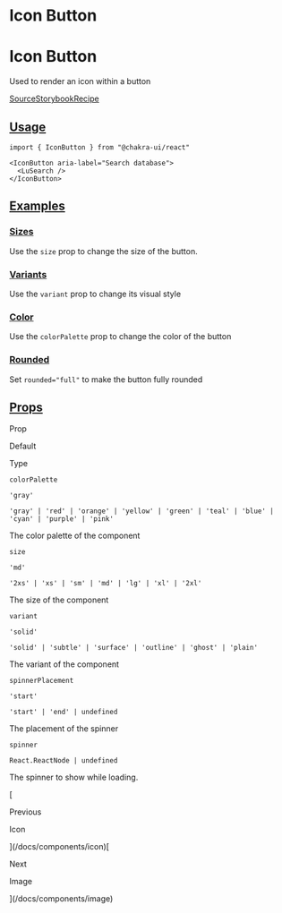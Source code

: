 # Icon Button

Icon Button
===========

Used to render an icon within a button

[Source](https://github.com/chakra-ui/chakra-ui/tree/main/packages/react/src/components/button)[Storybook](https://storybook.chakra-ui.com/?path=/story/components-icon-button--basic)[Recipe](https://github.com/chakra-ui/chakra-ui/tree/main/packages/react/src/theme/recipes/button.ts)

[Usage](#usage)
---------------

```
import { IconButton } from "@chakra-ui/react"
```

```
<IconButton aria-label="Search database">
  <LuSearch />
</IconButton>
```

[Examples](#examples)
---------------------

### [Sizes](#sizes)

Use the `size` prop to change the size of the button.

### [Variants](#variants)

Use the `variant` prop to change its visual style

### [Color](#color)

Use the `colorPalette` prop to change the color of the button

### [Rounded](#rounded)

Set `rounded="full"` to make the button fully rounded

[Props](#props)
---------------

Prop

Default

Type

`colorPalette`

`'gray'`

`'gray' | 'red' | 'orange' | 'yellow' | 'green' | 'teal' | 'blue' | 'cyan' | 'purple' | 'pink'`

The color palette of the component

`size`

`'md'`

`'2xs' | 'xs' | 'sm' | 'md' | 'lg' | 'xl' | '2xl'`

The size of the component

`variant`

`'solid'`

`'solid' | 'subtle' | 'surface' | 'outline' | 'ghost' | 'plain'`

The variant of the component

`spinnerPlacement`

`'start'`

`'start' | 'end' | undefined`

The placement of the spinner

`spinner`

`React.ReactNode | undefined`

The spinner to show while loading.

[

Previous

Icon



](/docs/components/icon)[

Next

Image



](/docs/components/image)